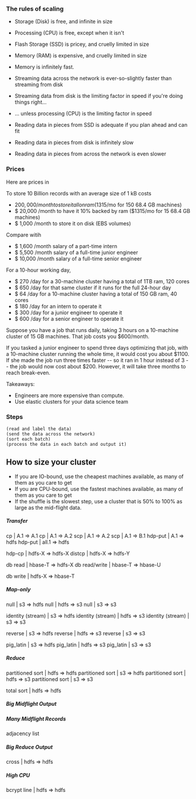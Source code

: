 
### The rules of scaling

* Storage (Disk)                    is free, and infinite in size 
* Processing (CPU)                  is free, except when it isn't
* Flash Storage (SSD)               is pricey, and cruelly limited in size 
* Memory (RAM)                      is expensive, and cruelly limited in size 

* Memory                            is infinitely fast.
* Streaming data across the network is ever-so-slightly faster than streaming from disk
* Streaming data from disk          is the limiting factor in speed if you're doing things right...
* ... unless processing (CPU)       is the limiting factor in speed
* Reading data in pieces from SSD   is adequate if you plan ahead and can fit
* Reading data in pieces from disk  is infinitely slow
* Reading data in pieces from across the network is even slower

### Prices

Here are prices in 

To store 10 Billion records with an average size of 1 kB costs

* $200,000 /month to store it all on ram       ($1315/mo for 150 68.4 GB machines)
* $ 20,000 /month to have it 10% backed by ram ($1315/mo for  15 68.4 GB machines)
* $  1,000 /month to store it on disk (EBS volumes)

Compare witih

* $  1,600 /month salary of a part-time intern
* $  5,500 /month salary of a full-time junior engineer 
* $ 10,000 /month salary of a full-time senior engineer 

For a 10-hour working day, 

* $ 270 /day  for a 30-machine cluster having a total of 1TB ram, 120 cores
* $ 650 /day  for that same cluster if it runs for the full 24-hour day
* $  64 /day  for a 10-machine cluster having a total of 150 GB ram, 40 cores
* $ 180 /day  for an intern         to operate it
* $ 300 /day  for a junior engineer to operate it
* $ 600 /day  for a senior engineer to operate it


Suppose you have a job that runs daily, taking 3 hours on a 10-machine cluster of 15 GB machines. That job costs you $600/month.

If you tasked a junior engineer to spend three days optimizing that job, with a 10-machine cluster running the whole time, it would cost you about $1100. If she made the job run three times faster -- so it ran in 1 hour instead of 3 -- the job would now cost about $200. However, it will take three months to reach break-even.

Takeaways:

* Engineers are more expensive than compute. 
* Use elastic clusters for your data science team


### Steps

    (read and label the data)
    (send the data across the network)
    (sort each batch)
    (process the data in each batch and output it)


## How to size your cluster

* If you are IO-bound, use the cheapest machines available, as many of them as you care to get
* If you are CPU-bound, use the fastest machines available, as many of them as you care to get
* If the shuffle is the slowest step, use a cluster that is 50% to 100% as large as the mid-flight data.


##### Transfer

cp                | A.1     => A.1
cp                | A.1     => A.2
scp               | A.1     => A.2
scp               | A.1     => B.1
hdp-put           | A.1     => hdfs
hdp-put           | all.1   => hdfs

hdp-cp            | hdfs-X  => hdfs-X
distcp            | hdfs-X  => hdfs-Y

db read           | hbase-T => hdfs-X
db read/write     | hbase-T => hbase-U

db write          | hdfs-X  => hbase-T

##### Map-only

null              | s3      => hdfs
null              | hdfs    => s3
null              | s3      => s3

identity (stream) | s3      => hdfs
identity (stream) | hdfs    => s3
identity (stream) | s3      => s3

reverse           | s3      => hdfs
reverse           | hdfs    => s3
reverse           | s3      => s3

pig_latin         | s3      => hdfs
pig_latin         | hdfs    => s3
pig_latin         | s3      => s3

##### Reduce

partitioned sort  | hdfs    => hdfs
partitioned sort  | s3      => hdfs
partitioned sort  | hdfs    => s3
partitioned sort  | s3      => s3

total sort        | hdfs    => hdfs

##### Big Midflight Output


##### Many Midflight Records

adjacency list 

##### Big Reduce Output

cross | hdfs => hdfs

##### High CPU

bcrypt line       | hdfs => hdfs